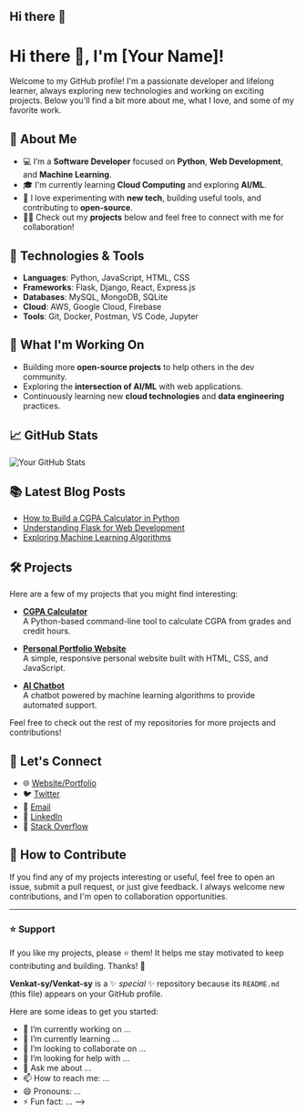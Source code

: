 ## Hi there 👋
# Hi there 👋, I'm [Your Name]!

Welcome to my GitHub profile! I'm a passionate developer and lifelong learner, always exploring new technologies and working on exciting projects. Below you'll find a bit more about me, what I love, and some of my favorite work.

## 🚀 About Me
- 💻 I’m a **Software Developer** focused on **Python**, **Web Development**, and **Machine Learning**.
- 🎓 I'm currently learning **Cloud Computing** and exploring **AI/ML**.
- 🌱 I love experimenting with **new tech**, building useful tools, and contributing to **open-source**.
- 👨‍💻 Check out my **projects** below and feel free to connect with me for collaboration!

## 🔧 Technologies & Tools
- **Languages**: Python, JavaScript, HTML, CSS
- **Frameworks**: Flask, Django, React, Express.js
- **Databases**: MySQL, MongoDB, SQLite
- **Cloud**: AWS, Google Cloud, Firebase
- **Tools**: Git, Docker, Postman, VS Code, Jupyter

## 🌱 What I'm Working On
- Building more **open-source projects** to help others in the dev community.
- Exploring the **intersection of AI/ML** with web applications.
- Continuously learning new **cloud technologies** and **data engineering** practices.

## 📈 GitHub Stats
![Your GitHub Stats](https://github-readme-stats.vercel.app/api?username=yourusername&show_icons=true&hide_title=true&hide=prs&count_private=true&include_all_commits=true&hide_rank=true)

## 📚 Latest Blog Posts
- [How to Build a CGPA Calculator in Python](https://your-blog-link.com)
- [Understanding Flask for Web Development](https://your-blog-link.com)
- [Exploring Machine Learning Algorithms](https://your-blog-link.com)

## 🛠️ Projects
Here are a few of my projects that you might find interesting:

- **[CGPA Calculator](https://github.com/yourusername/cgpa-calculator)**  
  A Python-based command-line tool to calculate CGPA from grades and credit hours.

- **[Personal Portfolio Website](https://github.com/yourusername/portfolio)**  
  A simple, responsive personal website built with HTML, CSS, and JavaScript.

- **[AI Chatbot](https://github.com/yourusername/ai-chatbot)**  
  A chatbot powered by machine learning algorithms to provide automated support.

Feel free to check out the rest of my repositories for more projects and contributions!

## 💬 Let's Connect
- 🌐 [Website/Portfolio](https://your-website.com)
- 🐦 [Twitter](https://twitter.com/yourusername)
- 📧 [Email](mailto:your-email@example.com)
- 💼 [LinkedIn](https://linkedin.com/in/yourusername)
- 💬 [Stack Overflow](https://stackoverflow.com/users/your-id/your-username)

## 🙌 How to Contribute
If you find any of my projects interesting or useful, feel free to open an issue, submit a pull request, or just give feedback. I always welcome new contributions, and I'm open to collaboration opportunities.

---

### ⭐️ Support
If you like my projects, please ⭐️ them! It helps me stay motivated to keep contributing and building. Thanks! 🙏


**Venkat-sy/Venkat-sy** is a ✨ _special_ ✨ repository because its `README.md` (this file) appears on your GitHub profile.

Here are some ideas to get you started:

- 🔭 I’m currently working on ...
- 🌱 I’m currently learning ...
- 👯 I’m looking to collaborate on ...
- 🤔 I’m looking for help with ...
- 💬 Ask me about ...
- 📫 How to reach me: ...
- 😄 Pronouns: ...
- ⚡ Fun fact: ...
-->
